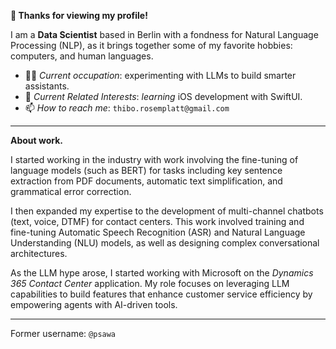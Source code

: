 **🐙 Thanks for viewing my profile!** 

I am a **Data Scientist** based in Berlin with a fondness for Natural Language Processing (NLP), as it brings together some of my favorite hobbies: computers, and human languages.

- 🧑‍💻 _Current occupation_: experimenting with LLMs to build smarter assistants. 
- 🌱 _Current Related Interests_: *learning* iOS development with SwiftUI.
- 📫 _How to reach me_: `thibo.rosemplatt@gmail.com`
<!-- ⭐️ _Current Hobbies_: Music production, photography, -->
---


**About work.**

I started working in the industry with work involving the fine-tuning of language models (such as BERT) for tasks including key sentence extraction from PDF documents, automatic text simplification, and grammatical error correction.

I then expanded my expertise to the development of multi-channel chatbots (text, voice, DTMF) for contact centers. This work involved training and fine-tuning Automatic Speech Recognition (ASR) and Natural Language Understanding (NLU) models, as well as designing complex conversational architectures.

As the LLM hype arose, I started working with Microsoft on the _Dynamics 365 Contact Center_ application. My role focuses on leveraging LLM capabilities to build features that enhance customer service efficiency by empowering agents with AI-driven tools.


---
Former username: `@psawa`
